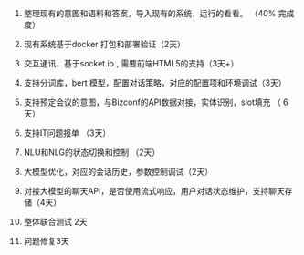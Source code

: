 

1.   整理现有的意图和语料和答案，导入现有的系统，运行的看看。 （40% 完成度）

2.   现有系统基于docker 打包和部署验证（2天）

3.  交互通讯，基于socket.io , 需要前端HTML5的支持（3天+）

4.   支持分词库，bert 模型，配置对话策略，对应的配置项和环境调试（3天）

5.   支持预定会议的意图，与Bizconf的API数据对接，实体识别，slot填充  （ 6天）

6.   支持IT问题报单 （3天）

7.   NLU和NLG的状态切换和控制 （2天）

8.   大模型优化，对应的会话历史，参数控制调试（2天）

9.   对接大模型的聊天API，是否使用流式响应，用户对话状态维护，支持聊天存储（4天）

10.   整体联合测试 2天

11.   问题修复3天  
